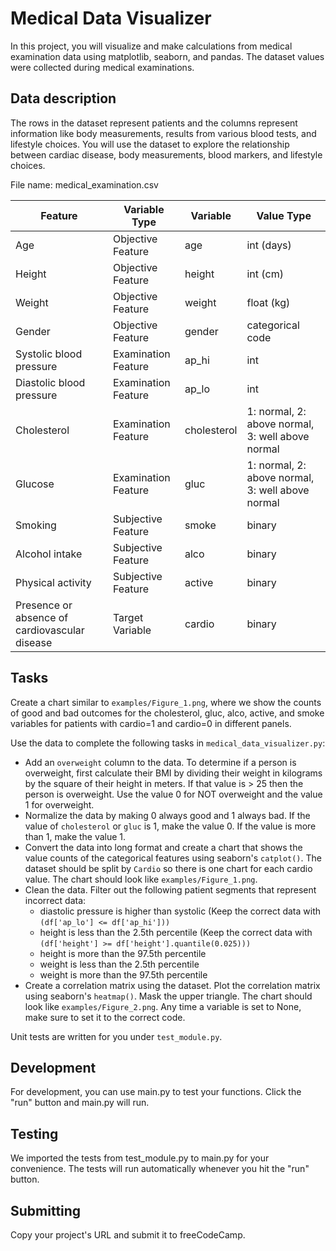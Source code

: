 # Medical Data Visualizer

In this project, you will visualize and make calculations from medical examination data using matplotlib, seaborn, and pandas. The dataset values were collected during medical examinations.

## Data description
The rows in the dataset represent patients and the columns represent information like body measurements, results from various blood tests, and lifestyle choices. You will use the dataset to explore the relationship between cardiac disease, body measurements, blood markers, and lifestyle choices.

File name: medical_examination.csv

| Feature |	Variable Type |	Variable | Value Type |
| -------- | ------------- | ------- | ---------- |
| Age	| Objective Feature	| age	 |int (days) |
| Height |	Objective Feature |	height	| int (cm) |
| Weight |	Objective Feature	 | weight	| float (kg) |
| Gender | Objective Feature |	gender	| categorical code |
| Systolic blood pressure |	Examination Feature |	ap_hi	| int |
| Diastolic blood pressure |	Examination Feature |	ap_lo	| int |
| Cholesterol	| Examination Feature |	cholesterol |	1: normal, 2: above normal, 3: well above normal |
| Glucose	| Examination Feature |	gluc |	1: normal, 2: above normal, 3: well above normal |
| Smoking	| Subjective Feature |	smoke	| binary |
| Alcohol intake |	Subjective Feature |	alco |	binary |
| Physical activity	| Subjective Feature| active	| binary |
| Presence or absence of cardiovascular disease |	Target Variable |	cardio	| binary |

## Tasks
Create a chart similar to ``` examples/Figure_1.png ```, where we show the counts of good and bad outcomes for the cholesterol, gluc, alco, active, and smoke variables for patients with cardio=1 and cardio=0 in different panels.

Use the data to complete the following tasks in ``` medical_data_visualizer.py ```:

- Add an ``` overweight ``` column to the data. To determine if a person is overweight, first calculate their BMI by dividing their weight in kilograms by the square of their height in meters. If that value is > 25 then the person is overweight. Use the value 0 for NOT overweight and the value 1 for overweight.
- Normalize the data by making 0 always good and 1 always bad. If the value of ``` cholesterol ``` or ``` gluc ``` is 1, make the value 0. If the value is more than 1, make the value 1.
- Convert the data into long format and create a chart that shows the value counts of the categorical features using seaborn's ``` catplot() ```. The dataset should be split by ``` Cardio ``` so there is one chart for each cardio value. The chart should look like ``` examples/Figure_1.png ```.
- Clean the data. Filter out the following patient segments that represent incorrect data:
  - diastolic pressure is higher than systolic (Keep the correct data with ``` (df['ap_lo'] <= df['ap_hi'])) ```
  - height is less than the 2.5th percentile (Keep the correct data with ``` (df['height'] >= df['height'].quantile(0.025))) ```
  - height is more than the 97.5th percentile
  - weight is less than the 2.5th percentile
  - weight is more than the 97.5th percentile
- Create a correlation matrix using the dataset. Plot the correlation matrix using seaborn's ``` heatmap() ```. Mask the upper triangle. The chart should look like ``` examples/Figure_2.png ```.
Any time a variable is set to None, make sure to set it to the correct code.

Unit tests are written for you under ``` test_module.py ```.

## Development
For development, you can use main.py to test your functions. Click the "run" button and main.py will run.

## Testing
We imported the tests from test_module.py to main.py for your convenience. The tests will run automatically whenever you hit the "run" button.

## Submitting
Copy your project's URL and submit it to freeCodeCamp.
